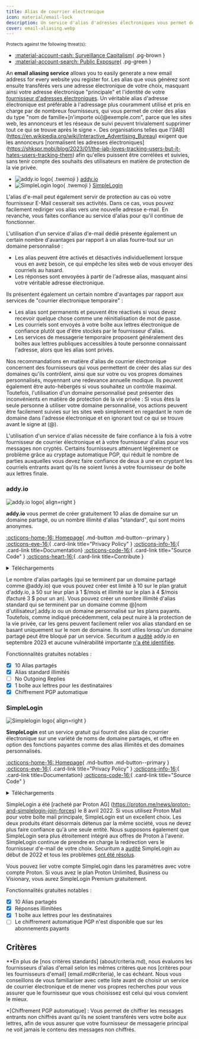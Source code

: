 ```yaml
---
title: Alias de courrier électronique
icon: material/email-lock
description: Un service d'alias d'adresses électroniques vous permet de générer facilement une nouvelle adresse électronique pour chaque site web auquel vous vous inscrivez.
cover: email-aliasing.webp
---
```


<small>Protects against the following threat(s):</small>

- [:material-account-cash: Surveillance Capitalism](basics/common-threats.md#surveillance-as-a-business-model){ .pg-brown }
- [:material-account-search: Public Exposure](basics/common-threats.md#limiting-public-information){ .pg-green }

An **email aliasing service** allows you to easily generate a new email address for every website you register for. Les alias que vous générez sont ensuite transférés vers une adresse électronique de votre choix, masquant ainsi votre adresse électronique "principale" et l'identité de votre [fournisseur d'adresses électroniques](email.md). Un véritable alias d'adresse électronique est préférable à l'adressage plus couramment utilisé et pris en charge par de nombreux fournisseurs, qui vous permet de créer des alias du type "nom de famille+[n'importe où]@exemple.com", parce que les sites web, les annonceurs et les réseaux de suivi peuvent trivialement supprimer tout ce qui se trouve après le signe `+`. Des organisations telles que l'[IAB] (https://en.wikipedia.org/wiki/Interactive_Advertising_Bureau) exigent que les annonceurs [normalisent les adresses électroniques] (https://shkspr.mobi/blog/2023/01/the-iab-loves-tracking-users-but-it-hates-users-tracking-them) afin qu'elles puissent être corrélées et suivies, sans tenir compte des souhaits des utilisateurs en matière de protection de la vie privée.

<div class="grid cards" markdown>

- ![addy.io logo](assets/img/email-aliasing/addy.svg){ .twemoji } [addy.io](email-aliasing.md#addyio)
- ![SimpleLogin logo](assets/img/email-aliasing/simplelogin.svg){ .twemoji } [SimpleLogin](email-aliasing.md#simplelogin)

</div>

L'alias d'e-mail peut également servir de protection au cas où votre fournisseur E-Mail cesserait ses activités. Dans ce cas, vous pouvez facilement rediriger vos alias vers une nouvelle adresse e-mail. En revanche, vous faites confiance au service d'alias pour qu'il continue de fonctionner.

L'utilisation d'un service d'alias d'e-mail dédié présente également un certain nombre d'avantages par rapport à un alias fourre-tout sur un domaine personnalisé :

- Les alias peuvent être activés et désactivés individuellement lorsque vous en avez besoin, ce qui empêche les sites web de vous envoyer des courriels au hasard.
- Les réponses sont envoyées à partir de l'adresse alias, masquant ainsi votre véritable adresse électronique.

Ils présentent également un certain nombre d'avantages par rapport aux services de "courrier électronique temporaire" :

- Les alias sont permanents et peuvent être réactivés si vous devez recevoir quelque chose comme une réinitialisation de mot de passe.
- Les courriels sont envoyés à votre boîte aux lettres électronique de confiance plutôt que d'être stockés par le fournisseur d'alias.
- Les services de messagerie temporaire proposent généralement des boîtes aux lettres publiques accessibles à toute personne connaissant l'adresse, alors que les alias sont privés.

Nos recommandations en matière d'alias de courrier électronique concernent des fournisseurs qui vous permettent de créer des alias sur des domaines qu'ils contrôlent, ainsi que sur votre ou vos propres domaines personnalisés, moyennant une redevance annuelle modique. Ils peuvent également être auto-hébergés si vous souhaitez un contrôle maximal. Toutefois, l'utilisation d'un domaine personnalisé peut présenter des inconvénients en matière de protection de la vie privée : Si vous êtes la seule personne à utiliser votre domaine personnalisé, vos actions peuvent être facilement suivies sur les sites web simplement en regardant le nom de domaine dans l'adresse électronique et en ignorant tout ce qui se trouve avant le signe at (@).

L'utilisation d'un service d'alias nécessite de faire confiance à la fois à votre fournisseur de courrier électronique et à votre fournisseur d'alias pour vos messages non cryptés. Certains fournisseurs atténuent légèrement ce problème grâce au cryptage automatique PGP, qui réduit le nombre de parties auxquelles vous devez faire confiance de deux à une en cryptant les courriels entrants avant qu'ils ne soient livrés à votre fournisseur de boîte aux lettres finale.

### addy.io

<div class="admonition recommendation" markdown>

![addy.io logo](assets/img/email-aliasing/addy.svg){ align=right }

**addy.io** vous permet de créer gratuitement 10 alias de domaine sur un domaine partagé, ou un nombre illimité d'alias "standard", qui sont moins anonymes.

[:octicons-home-16: Homepage](https://addy.io){ .md-button .md-button--primary }
[:octicons-eye-16:](https://addy.io/privacy){ .card-link title="Privacy Policy" }
[:octicons-info-16:](https://addy.io/faq){ .card-link title=Documentation}
[:octicons-code-16:](https://github.com/anonaddy){ .card-link title="Source Code" }
[:octicons-heart-16:](https://addy.io/donate){ .card-link title=Contribute }

<details class="downloads" markdown>
<summary>Téléchargements</summary>

- [:simple-android: Android](https://addy.io/faq/#is-there-an-android-app)
- [:material-apple-ios: iOS](https://addy.io/faq/#is-there-an-ios-app)
- [:simple-firefoxbrowser: Firefox](https://addons.mozilla.org/firefox/addon/addy_io)
- [:simple-googlechrome: Chrome](https://chrome.google.com/webstore/detail/addyio-anonymous-email-fo/iadbdpnoknmbdeolbapdackdcogdmjpe)

</details>

</div>

Le nombre d'alias partagés (qui se terminent par un domaine partagé comme @addy.io) que vous pouvez créer est limité à 10 sur le plan gratuit d'addy.io, à 50 sur leur plan à 1 $/mois et illimité sur le plan à 4 $/mois (facturé 3 $ pour un an). Vous pouvez créer un nombre illimité d'alias standard qui se terminent par un domaine comme @[nom d'utilisateur].addy.io ou un domaine personnalisé sur les plans payants. Toutefois, comme indiqué précédemment, cela peut nuire à la protection de la vie privée, car les gens peuvent facilement relier vos alias standard en se basant uniquement sur le nom de domaine. Ils sont utiles lorsqu'un domaine partagé peut être bloqué par un service. Securitum a [audité](https://addy.io/blog/addy-io-passes-independent-security-audit) addy.io en septembre 2023 et aucune vulnérabilité importante [n'a été identifiée](https://addy.io/addy-io-security-audit.pdf).

Fonctionnalités gratuites notables :

- [x] 10 Alias partagés
- [x] Alias standard illimités
- [ ] No Outgoing Replies
- [x] 1 boîte aux lettres pour les destinataires
- [x] Chiffrement PGP automatique

### SimpleLogin

<div class="admonition recommendation" markdown>

![Simplelogin logo](assets/img/email-aliasing/simplelogin.svg){ align=right }

**SimpleLogin** est un service gratuit qui fournit des alias de courrier électronique sur une variété de noms de domaine partagés, et offre en option des fonctions payantes comme des alias illimités et des domaines personnalisés.

[:octicons-home-16: Homepage](https://simplelogin.io){ .md-button .md-button--primary }
[:octicons-eye-16:](https://simplelogin.io/privacy){ .card-link title="Privacy Policy" }
[:octicons-info-16:](https://simplelogin.io/docs){ .card-link title=Documentation}
[:octicons-code-16:](https://github.com/simple-login){ .card-link title="Source Code" }

<details class="downloads" markdown>
<summary>Téléchargements</summary>

- [:simple-googleplay: Google Play](https://play.google.com/store/apps/details?id=io.simplelogin.android)
- [:simple-appstore: App Store](https://apps.apple.com/app/id1494359858)
- [:simple-github: GitHub](https://github.com/simple-login/Simple-Login-Android/releases)
- [:simple-firefoxbrowser: Firefox](https://addons.mozilla.org/firefox/addon/simplelogin)
- [:simple-googlechrome: Chrome](https://chrome.google.com/webstore/detail/dphilobhebphkdjbpfohgikllaljmgbn)
- [:fontawesome-brands-edge: Edge](https://microsoftedge.microsoft.com/addons/detail/simpleloginreceive-sen/diacfpipniklenphgljfkmhinphjlfff)
- [:simple-safari: Safari](https://apps.apple.com/app/id6475835429)

</details>

</div>

SimpleLogin a été [racheté par Proton AG] (https://proton.me/news/proton-and-simplelogin-join-forces) le 8 avril 2022. Si vous utilisez Proton Mail pour votre boîte mail principale, SimpleLogin est un excellent choix. Les deux produits étant désormais détenus par la même société, vous ne devez plus faire confiance qu'à une seule entité. Nous supposons également que SimpleLogin sera plus étroitement intégré aux offres de Proton à l'avenir. SimpleLogin continue de prendre en charge la redirection vers le fournisseur d'e-mail de votre choix. Securitum a [audité](https://simplelogin.io/blog/security-audit) SimpleLogin au début de 2022 et tous les problèmes [ont été résolus](https://simplelogin.io/audit2022/web.pdf).

Vous pouvez lier votre compte SimpleLogin dans les paramètres avec votre compte Proton. Si vous avez le plan Proton Unlimited, Business ou Visionary, vous aurez SimpleLogin Premium gratuitement.

Fonctionnalités gratuites notables :

- [x] 10 Alias partagés
- [x] Réponses illimitées
- [x] 1 boîte aux lettres pour les destinataires
- [ ] Le chiffrement automatique PGP n'est disponible que sur les abonnements payants

## Critères

\*\*En plus de [nos critères standards] (about/criteria.md), nous évaluons les fournisseurs d'alias d'email selon les mêmes critères que nos [critères pour les fournisseurs d'email] (email.md#criteria), le cas échéant. Nous vous conseillons de vous familiariser avec cette liste avant de choisir un service de courrier électronique et de mener vos propres recherches pour vous assurer que le fournisseur que vous choisissez est celui qui vous convient le mieux.

\*[Chiffrement PGP automatique] : Vous permet de chiffrer les messages entrants non chiffrés avant qu'ils ne soient transférés vers votre boîte aux lettres, afin de vous assurer que votre fournisseur de messagerie principal ne voit jamais le contenu des messages non chiffrés.
